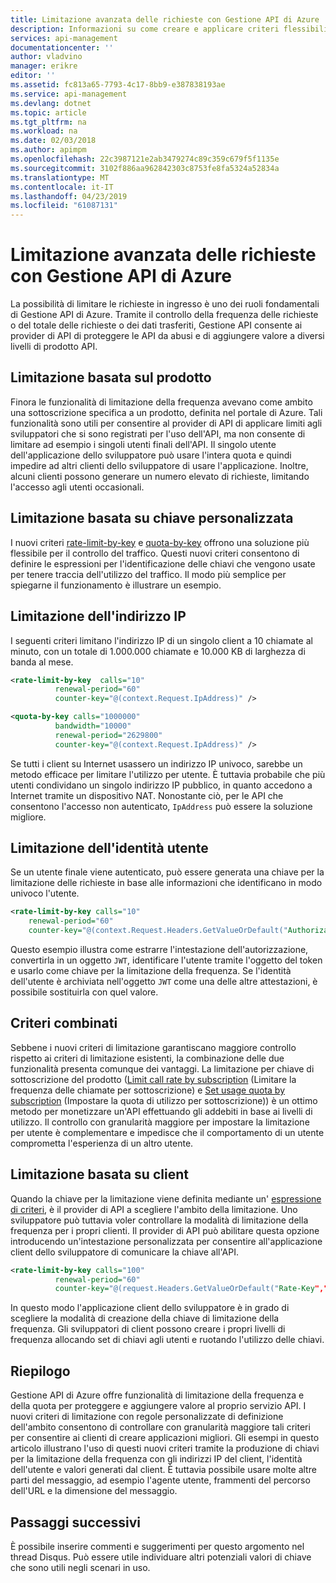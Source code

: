 ```yaml
---
title: Limitazione avanzata delle richieste con Gestione API di Azure
description: Informazioni su come creare e applicare criteri flessibili di limitazione della frequenza e della quota con Gestione API di Azure.
services: api-management
documentationcenter: ''
author: vladvino
manager: erikre
editor: ''
ms.assetid: fc813a65-7793-4c17-8bb9-e387838193ae
ms.service: api-management
ms.devlang: dotnet
ms.topic: article
ms.tgt_pltfrm: na
ms.workload: na
ms.date: 02/03/2018
ms.author: apimpm
ms.openlocfilehash: 22c3987121e2ab3479274c89c359c679f5f1135e
ms.sourcegitcommit: 3102f886aa962842303c8753fe8fa5324a52834a
ms.translationtype: MT
ms.contentlocale: it-IT
ms.lasthandoff: 04/23/2019
ms.locfileid: "61087131"
---
```

# <a name="advanced-request-throttling-with-azure-api-management"></a>Limitazione avanzata delle richieste con Gestione API di Azure
La possibilità di limitare le richieste in ingresso è uno dei ruoli fondamentali di Gestione API di Azure. Tramite il controllo della frequenza delle richieste o del totale delle richieste o dei dati trasferiti, Gestione API consente ai provider di API di proteggere le API da abusi e di aggiungere valore a diversi livelli di prodotto API.

## <a name="product-based-throttling"></a>Limitazione basata sul prodotto
Finora le funzionalità di limitazione della frequenza avevano come ambito una sottoscrizione specifica a un prodotto, definita nel portale di Azure. Tali funzionalità sono utili per consentire al provider di API di applicare limiti agli sviluppatori che si sono registrati per l'uso dell'API, ma non consente di limitare ad esempio i singoli utenti finali dell'API. Il singolo utente dell'applicazione dello sviluppatore può usare l'intera quota e quindi impedire ad altri clienti dello sviluppatore di usare l'applicazione. Inoltre, alcuni clienti possono generare un numero elevato di richieste, limitando l'accesso agli utenti occasionali.

## <a name="custom-key-based-throttling"></a>Limitazione basata su chiave personalizzata
I nuovi criteri [rate-limit-by-key](/azure/api-management/api-management-access-restriction-policies#LimitCallRateByKey) e [quota-by-key](/azure/api-management/api-management-access-restriction-policies#SetUsageQuotaByKey) offrono una soluzione più flessibile per il controllo del traffico. Questi nuovi criteri consentono di definire le espressioni per l'identificazione delle chiavi che vengono usate per tenere traccia dell'utilizzo del traffico. Il modo più semplice per spiegarne il funzionamento è illustrare un esempio. 

## <a name="ip-address-throttling"></a>Limitazione dell'indirizzo IP
I seguenti criteri limitano l'indirizzo IP di un singolo client a 10 chiamate al minuto, con un totale di 1.000.000 chiamate e 10.000 KB di larghezza di banda al mese. 

```xml
<rate-limit-by-key  calls="10"
          renewal-period="60"
          counter-key="@(context.Request.IpAddress)" />

<quota-by-key calls="1000000"
          bandwidth="10000"
          renewal-period="2629800"
          counter-key="@(context.Request.IpAddress)" />
```

Se tutti i client su Internet usassero un indirizzo IP univoco, sarebbe un metodo efficace per limitare l'utilizzo per utente. È tuttavia probabile che più utenti condividano un singolo indirizzo IP pubblico, in quanto accedono a Internet tramite un dispositivo NAT. Nonostante ciò, per le API che consentono l'accesso non autenticato, `IpAddress` può essere la soluzione migliore.

## <a name="user-identity-throttling"></a>Limitazione dell'identità utente
Se un utente finale viene autenticato, può essere generata una chiave per la limitazione delle richieste in base alle informazioni che identificano in modo univoco l'utente.

```xml
<rate-limit-by-key calls="10"
    renewal-period="60"
    counter-key="@(context.Request.Headers.GetValueOrDefault("Authorization","").AsJwt()?.Subject)" />
```

Questo esempio illustra come estrarre l'intestazione dell'autorizzazione, convertirla in un oggetto `JWT`, identificare l'utente tramite l'oggetto del token e usarlo come chiave per la limitazione della frequenza. Se l'identità dell'utente è archiviata nell'oggetto `JWT` come una delle altre attestazioni, è possibile sostituirla con quel valore.

## <a name="combined-policies"></a>Criteri combinati
Sebbene i nuovi criteri di limitazione garantiscano maggiore controllo rispetto ai criteri di limitazione esistenti, la combinazione delle due funzionalità presenta comunque dei vantaggi. La limitazione per chiave di sottoscrizione del prodotto ([Limit call rate by subscription](/azure/api-management/api-management-access-restriction-policies#LimitCallRate) (Limitare la frequenza delle chiamate per sottoscrizione) e [Set usage quota by subscription](/azure/api-management/api-management-access-restriction-policies#SetUsageQuota) (Impostare la quota di utilizzo per sottoscrizione)) è un ottimo metodo per monetizzare un'API effettuando gli addebiti in base ai livelli di utilizzo. Il controllo con granularità maggiore per impostare la limitazione per utente è complementare e impedisce che il comportamento di un utente comprometta l'esperienza di un altro utente. 

## <a name="client-driven-throttling"></a>Limitazione basata su client
Quando la chiave per la limitazione viene definita mediante un' [espressione di criteri](/azure/api-management/api-management-policy-expressions), è il provider di API a scegliere l'ambito della limitazione. Uno sviluppatore può tuttavia voler controllare la modalità di limitazione della frequenza per i propri clienti. Il provider di API può abilitare questa opzione introducendo un'intestazione personalizzata per consentire all'applicazione client dello sviluppatore di comunicare la chiave all'API.

```xml
<rate-limit-by-key calls="100"
          renewal-period="60"
          counter-key="@(request.Headers.GetValueOrDefault("Rate-Key",""))"/>
```

In questo modo l'applicazione client dello sviluppatore è in grado di scegliere la modalità di creazione della chiave di limitazione della frequenza. Gli sviluppatori di client possono creare i propri livelli di frequenza allocando set di chiavi agli utenti e ruotando l'utilizzo delle chiavi.

## <a name="summary"></a>Riepilogo
Gestione API di Azure offre funzionalità di limitazione della frequenza e della quota per proteggere e aggiungere valore al proprio servizio API. I nuovi criteri di limitazione con regole personalizzate di definizione dell'ambito consentono di controllare con granularità maggiore tali criteri per consentire ai clienti di creare applicazioni migliori. Gli esempi in questo articolo illustrano l'uso di questi nuovi criteri tramite la produzione di chiavi per la limitazione della frequenza con gli indirizzi IP del client, l'identità dell'utente e valori generati dal client. È tuttavia possibile usare molte altre parti del messaggio, ad esempio l'agente utente, frammenti del percorso dell'URL e la dimensione del messaggio.

## <a name="next-steps"></a>Passaggi successivi
È possibile inserire commenti e suggerimenti per questo argomento nel thread Disqus. Può essere utile individuare altri potenziali valori di chiave che sono utili negli scenari in uso.

